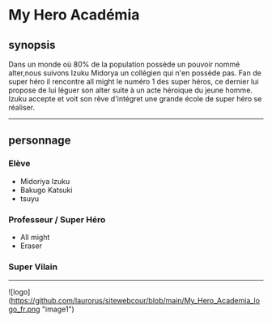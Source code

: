 # My Hero Académia

## synopsis
Dans un monde où 80% de la population possède un pouvoir nommé alter,nous suivons Izuku Midorya un collégien qui n'en possède pas. Fan de super héro il rencontre all might le numéro 1 des super héros, ce dernier lui propose de lui léguer son alter suite à un acte héroique du jeune homme. Izuku accepte et voit son rêve d'intégret une grande école de super héro se réaliser.
___

## personnage
### Elève
* Midoriya Izuku
* Bakugo Katsuki
* tsuyu 
### Professeur / Super Héro
* All might
* Eraser
### Super Vilain
___
![logo] (https://github.com/laurorus/sitewebcour/blob/main/My_Hero_Academia_logo_fr.png "image1")
